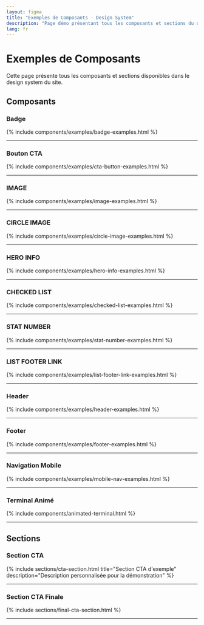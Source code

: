 ```yaml
---
layout: figma
title: "Exemples de Composants - Design System"
description: "Page démo présentant tous les composants et sections du design system du site"
lang: fr
---
```


# Exemples de Composants

Cette page présente tous les composants et sections disponibles dans le design system du site.

## Composants

### Badge

{% include components/examples/badge-examples.html %}

---

### Bouton CTA

{% include components/examples/cta-button-examples.html %}

---

### IMAGE

{% include components/examples/image-examples.html %}

---

### CIRCLE IMAGE

{% include components/examples/circle-image-examples.html %}

---

### HERO INFO

{% include components/examples/hero-info-examples.html %}

---

### CHECKED LIST

{% include components/examples/checked-list-examples.html %}

---

### STAT NUMBER

{% include components/examples/stat-number-examples.html %}

---

### LIST FOOTER LINK

{% include components/examples/list-footer-link-examples.html %}

---

### Header

{% include components/examples/header-examples.html %}

---

### Footer

{% include components/examples/footer-examples.html %}

---

### Navigation Mobile

{% include components/examples/mobile-nav-examples.html %}

---

### Terminal Animé

{% include components/animated-terminal.html %}

---

## Sections


### Section CTA

{% include sections/cta-section.html title="Section CTA d'exemple" description="Description personnalisée pour la démonstration" %}

---

### Section CTA Finale

{% include sections/final-cta-section.html %}

---
